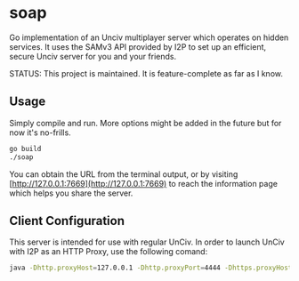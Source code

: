 # soap

Go implementation of an Unciv multiplayer server which operates on hidden services.
It uses the SAMv3 API provided by I2P to set up an efficient, secure Unciv server
for you and your friends.

STATUS: This project is maintained. It is feature-complete as far as I know.

Usage
-----

Simply compile and run. More options might be added in the future but for now it's
no-frills.

```sh
go build
./soap
```

You can obtain the URL from the terminal output, or by visiting [http://127.0.0.1:7669](http://127.0.0.1:7669)
to reach the information page which helps you share the server.

Client Configuration
--------------------

This server is intended for use with regular UnCiv. In order to launch UnCiv with
I2P as an HTTP Proxy, use the following comand:

```sh
java -Dhttp.proxyHost=127.0.0.1 -Dhttp.proxyPort=4444 -Dhttps.proxyHost=127.0.0.1 -Dhttps.proxyPort=4444 -jar Unciv.jar
```
